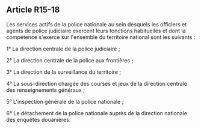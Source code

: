 Article R15-18
----
Les services actifs de la police nationale au sein desquels les officiers et
agents de police judiciaire exercent leurs fonctions habituelles et dont la
compétence s'exerce sur l'ensemble du territoire national sont les suivants :

1° La direction centrale de la police judiciaire ;

2° La direction centrale de la police aux frontières ;

3° La direction de la surveillance du territoire ;

4° La sous-direction chargée des courses et jeux de la direction centrale des
renseignements généraux ;

5° L'inspection générale de la police nationale ;

6° Le détachement de la police nationale auprès de la direction nationale des
enquêtes douanières.
